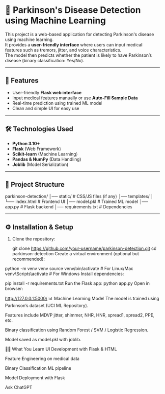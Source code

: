 # 🧠 Parkinson's Disease Detection using Machine Learning

This project is a web-based application for detecting Parkinson's disease using machine learning.  
It provides a **user-friendly interface** where users can input medical features such as tremors, jitter, and voice characteristics.  
The model then predicts whether the patient is likely to have Parkinson’s disease (binary classification: Yes/No).

---

## 🚀 Features
- User-friendly **Flask web interface**  
- Input medical features manually or use **Auto-Fill Sample Data**  
- Real-time prediction using trained ML model  
- Clean and simple UI for easy use  

---

## 🛠️ Technologies Used
- **Python 3.10+**
- **Flask** (Web Framework)
- **Scikit-learn** (Machine Learning)
- **Pandas & NumPy** (Data Handling)
- **Joblib** (Model Serialization)

---

## 📂 Project Structure
parkinson-detection/
│── static/ # CSS/JS files (if any)
│── templates/
│ └── index.html # Frontend UI
│── model.pkl # Trained ML model
│── app.py # Flask backend
│── requirements.txt # Dependencies




---

## ⚙️ Installation & Setup

1. Clone the repository:
  
   git clone https://github.com/your-username/parkinson-detection.git
   cd parkinson-detection
Create a virtual environment (optional but recommended):


python -m venv venv
source venv/bin/activate   # For Linux/Mac
venv\Scripts\activate      # For Windows
Install dependencies:


pip install -r requirements.txt
Run the Flask app:
python app.py
Open in browser:

http://127.0.0.1:5000/
📊 Machine Learning Model
The model is trained using Parkinson’s dataset (UCI ML Repository).

Features include MDVP jitter, shimmer, NHR, HNR, spread1, spread2, PPE, etc.

Binary classification using Random Forest / SVM / Logistic Regression.

Model saved as model.pkl with joblib.

🧑‍💻 What You Learn
UI Development with Flask & HTML

Feature Engineering on medical data

Binary Classification ML pipeline

Model Deployment with Flask








Ask ChatGPT
